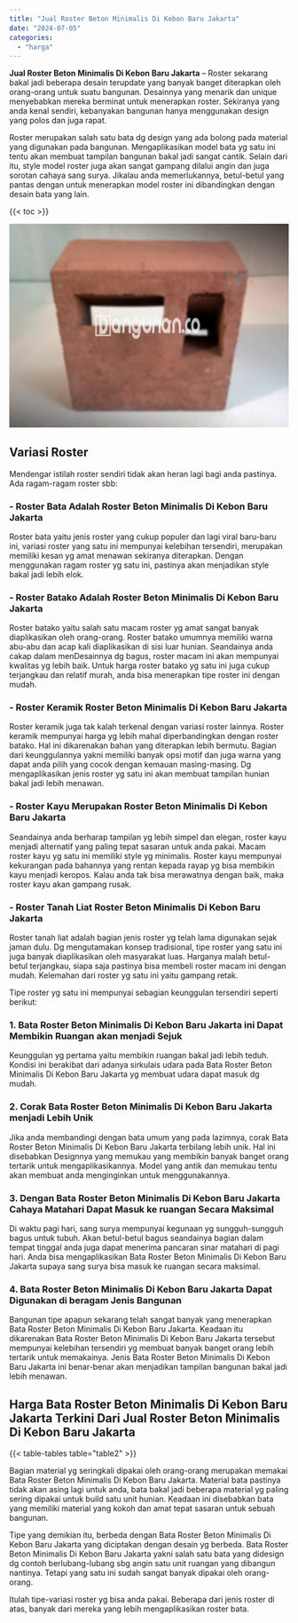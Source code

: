 ```yaml
---
title: "Jual Roster Beton Minimalis Di Kebon Baru Jakarta"
date: "2024-07-05"
categories: 
  - "harga"
---
```


**Jual Roster Beton Minimalis Di Kebon Baru Jakarta** – Roster sekarang bakal jadi beberapa desain terupdate yang banyak banget diterapkan oleh orang-orang untuk suatu bangunan. Desainnya yang menarik dan unique menyebabkan mereka berminat untuk menerapkan roster. Sekiranya yang anda kenal sendiri, kebanyakan bangunan hanya menggunakan design yang polos dan juga rapat.

Roster merupakan salah satu bata dg design yang ada bolong pada material yang digunakan pada bangunan. Mengaplikasikan model bata yg satu ini tentu akan membuat tampilan bangunan bakal jadi sangat cantik. Selain dari itu, style model roster juga akan sangat gampang dilalui angin dan juga sorotan cahaya sang surya. Jikalau anda memerlukannya, betul-betul yang pantas dengan untuk menerapkan model roster ini dibandingkan dengan desain bata yang lain.

{{< toc >}}

![Jual Roster Beton Minimalis Di Kebon Baru Jakarta](/images/bata-roster-minimalis-32.png)

## Variasi Roster

Mendengar istilah roster sendiri tidak akan heran lagi bagi anda pastinya. Ada ragam-ragam roster sbb:

### \- Roster Bata Adalah Roster Beton Minimalis Di Kebon Baru Jakarta

Roster bata yaitu jenis roster yang cukup populer dan lagi viral baru-baru ini, variasi roster yang satu ini mempunyai kelebihan tersendiri, merupakan memiliki kesan yg amat menawan sekiranya diterapkan. Dengan menggunakan ragam roster yg satu ini, pastinya akan menjadikan style bakal jadi lebih elok.

### \- Roster Batako Adalah Roster Beton Minimalis Di Kebon Baru Jakarta

Roster batako yaitu salah satu macam roster yg amat sangat banyak diaplikasikan oleh orang-orang. Roster batako umumnya memiliki warna abu-abu dan acap kali diaplikasikan di sisi luar hunian. Seandainya anda cakap dalam menDesainnya dg bagus, roster macam ini akan mempunyai kwalitas yg lebih baik. Untuk harga roster batako yg satu ini juga cukup terjangkau dan relatif murah, anda bisa menerapkan tipe roster ini dengan mudah.

### \- Roster Keramik Roster Beton Minimalis Di Kebon Baru Jakarta

Roster keramik juga tak kalah terkenal dengan variasi roster lainnya. Roster keramik mempunyai harga yg lebih mahal diperbandingkan dengan roster batako. Hal ini dikarenakan bahan yang diterapkan lebih bermutu. Bagian dari keunggulannya yakni memiliki banyak opsi motif dan juga warna yang dapat anda pilih yang cocok dengan kemauan masing-masing. Dg mengaplikasikan jenis roster yg satu ini akan membuat tampilan hunian bakal jadi lebih menawan.

### \- Roster Kayu Merupakan Roster Beton Minimalis Di Kebon Baru Jakarta

Seandainya anda berharap tampilan yg lebih simpel dan elegan, roster kayu menjadi alternatif yang paling tepat sasaran untuk anda pakai. Macam roster kayu yg satu ini memiliki style yg minimalis. Roster kayu mempunyai kekurangan pada bahannya yang rentan kepada rayap yg bisa membikin kayu menjadi keropos. Kalau anda tak bisa merawatnya dengan baik, maka roster kayu akan gampang rusak.

### \- Roster Tanah Liat Roster Beton Minimalis Di Kebon Baru Jakarta

Roster tanah liat adalah bagian jenis roster yg telah lama digunakan sejak jaman dulu. Dg mengutamakan konsep tradisional, tipe roster yang satu ini juga banyak diaplikasikan oleh masyarakat luas. Harganya malah betul-betul terjangkau, siapa saja pastinya bisa membeli roster macam ini dengan mudah. Kelemahan dari roster yg satu ini yaitu gampang retak.

Tipe roster yg satu ini mempunyai sebagian keunggulan tersendiri seperti berikut:

### 1\. Bata Roster Beton Minimalis Di Kebon Baru Jakarta ini Dapat Membikin Ruangan akan menjadi Sejuk

Keunggulan yg pertama yaitu membikin ruangan bakal jadi lebih teduh. Kondisi ini berakibat dari adanya sirkulais udara pada Bata Roster Beton Minimalis Di Kebon Baru Jakarta yg membuat udara dapat masuk dg mudah.

### 2\. Corak Bata Roster Beton Minimalis Di Kebon Baru Jakarta menjadi Lebih Unik

Jika anda membandingi dengan bata umum yang pada lazimnya, corak Bata Roster Beton Minimalis Di Kebon Baru Jakarta terbilang lebih unik. Hal ini disebabkan Designnya yang memukau yang membikin banyak banget orang tertarik untuk mengaplikasikannya. Model yang antik dan memukau tentu akan membuat anda menginginkan untuk menggunakannya.

### 3\. Dengan Bata Roster Beton Minimalis Di Kebon Baru Jakarta Cahaya Matahari Dapat Masuk ke ruangan Secara Maksimal

Di waktu pagi hari, sang surya mempunyai kegunaan yg sungguh-sungguh bagus untuk tubuh. Akan betul-betul bagus seandainya bagian dalam tempat tinggal anda juga dapat menerima pancaran sinar matahari di pagi hari. Anda bisa mengaplikasikan Bata Roster Beton Minimalis Di Kebon Baru Jakarta supaya sang surya bisa masuk ke ruangan secara maksimal.

### 4\. Bata Roster Beton Minimalis Di Kebon Baru Jakarta Dapat Digunakan di beragam Jenis Bangunan

Bangunan tipe apapun sekarang telah sangat banyak yang menerapkan Bata Roster Beton Minimalis Di Kebon Baru Jakarta. Keadaan itu dikarenakan Bata Roster Beton Minimalis Di Kebon Baru Jakarta tersebut mempunyai kelebihan tersendiri yg membuat banyak banget orang lebih tertarik untuk memakainya. Jenis Bata Roster Beton Minimalis Di Kebon Baru Jakarta ini benar-benar akan menjadikan tampilan bangunan bakal jadi lebih menawan.

## Harga Bata Roster Beton Minimalis Di Kebon Baru Jakarta Terkini Dari Jual Roster Beton Minimalis Di Kebon Baru Jakarta

{{< table-tables table="table2" >}}

Bagian material yg seringkali dipakai oleh orang-orang merupakan memakai Bata Roster Beton Minimalis Di Kebon Baru Jakarta. Material bata pastinya tidak akan asing lagi untuk anda, bata bakal jadi beberapa material yg paling sering dipakai untuk build satu unit hunian. Keadaan ini disebabkan bata yang memiliki material yang kokoh dan amat tepat sasaran untuk sebuah bangunan.

Tipe yang demikian itu, berbeda dengan Bata Roster Beton Minimalis Di Kebon Baru Jakarta yang diciptakan dengan desain yg berbeda. Bata Roster Beton Minimalis Di Kebon Baru Jakarta yakni salah satu bata yang didesign dg contoh berlubang-lubang sbg angin satu unit ruangan yang dibangun nantinya. Tetapi yang satu ini sudah sangat banyak dipakai oleh orang-orang.

Itulah tipe-variasi roster yg bisa anda pakai. Beberapa dari jenis roster di atas, banyak dari mereka yang lebih mengaplikasikan roster bata.
